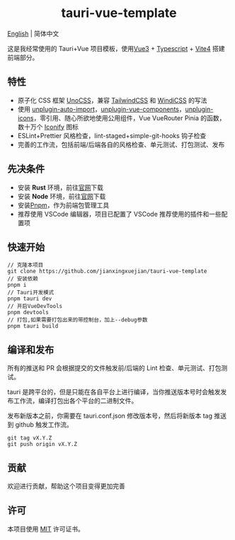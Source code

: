 <h1 align="center">tauri-vue-template</h1>

[English](README.md) | 简体中文

这是我经常使用的 Tauri+Vue 项目模板，使用[Vue3](https://github.com/vuejs/vue) + [Typescript](https://github.com/microsoft/TypeScript) + [Vite4](https://github.com/vitejs/vite) 搭建前端部分。

## 特性

- 原子化 CSS 框架 [UnoCSS](https://github.com/unocss/unocss)，兼容 [TailwindCSS](https://github.com/tailwindlabs/tailwindcss) 和 [WindiCSS](https://github.com/windicss/windicss) 的写法
- 使用 [unplugin-auto-import](https://github.com/antfu/unplugin-auto-import)，[unplugin-vue-components](https://github.com/antfu/unplugin-vue-components)，[unplugin-icons](https://github.com/antfu/unplugin-icons)，零引用、随心所欲地使用公用组件，Vue VueRouter Pinia 的函数，数十万个 [Iconify](https://iconify.design) 图标
- ESLint+Prettier 风格检查，lint-staged+simple-git-hooks 钩子检查
- 完善的工作流，包括前端/后端各自的风格检查、单元测试、打包测试、发布

## 先决条件

- 安装 **Rust** 环境，前往[官网](https://www.rust-lang.org/learn/get-started)下载
- 安装 **Node** 环境，前往[官网](https://nodejs.org)下载
- 安装[Pnpm](https://pnpm.io)，作为前端包管理工具
- 推荐使用 VSCode 编辑器，项目已配置了 VSCode 推荐使用的插件和一些配置项

## 快速开始

```shell
// 克隆本项目
git clone https://github.com/jianxingxuejian/tauri-vue-template
// 安装依赖
pnpm i
// Tauri开发模式
pnpm tauri dev
// 开启VueDevTools
pnpm devtools
// 打包,如果需要打包出来的带控制台，加上--debug参数
pnpm tauri build
```

## 编译和发布

所有的推送和 PR 会根据提交的文件触发前/后端的 Lint 检查、单元测试、打包测试。

tauri 是跨平台的，但是只能在各自平台上进行编译，当你推送版本号时会触发发布工作流，编译打包出各个平台的二进制文件。

发布新版本之前，你需要在 tauri.conf.json 修改版本号，然后将新版本 tag 推送到 github 触发工作流。

```shell
git tag vX.Y.Z
git push origin vX.Y.Z
```

## 贡献

欢迎进行贡献，帮助这个项目变得更加完善

## 许可

本项目使用 [MIT](https://github.com/jianxingxuejian/tauri-vue-template/blob/main/LICENSE) 许可证书。
